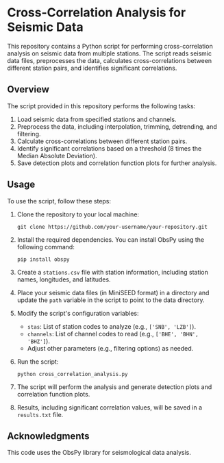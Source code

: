 # Cross-Correlation Analysis for Seismic Data

This repository contains a Python script for performing cross-correlation analysis on seismic data from multiple stations. The script reads seismic data files, preprocesses the data, calculates cross-correlations between different station pairs, and identifies significant correlations.

## Overview

The script provided in this repository performs the following tasks:

1. Load seismic data from specified stations and channels.
2. Preprocess the data, including interpolation, trimming, detrending, and filtering.
3. Calculate cross-correlations between different station pairs.
4. Identify significant correlations based on a threshold (8 times the Median Absolute Deviation).
5. Save detection plots and correlation function plots for further analysis.

## Usage

To use the script, follow these steps:

1. Clone the repository to your local machine:

   ```shell
   git clone https://github.com/your-username/your-repository.git
   ```

2. Install the required dependencies. You can install ObsPy using the following command:

   ```shell
   pip install obspy
   ```

3. Create a `stations.csv` file with station information, including station names, longitudes, and latitudes.

4. Place your seismic data files (in MiniSEED format) in a directory and update the `path` variable in the script to point to the data directory.

5. Modify the script's configuration variables:

   - `stas`: List of station codes to analyze (e.g., `['SNB', 'LZB']`).
   - `channels`: List of channel codes to read (e.g., `['BHE', 'BHN', 'BHZ']`).
   - Adjust other parameters (e.g., filtering options) as needed.

6. Run the script:

   ```shell
   python cross_correlation_analysis.py
   ```

7. The script will perform the analysis and generate detection plots and correlation function plots.

8. Results, including significant correlation values, will be saved in a `results.txt` file.

## Acknowledgments

This code uses the ObsPy library for seismological data analysis.
